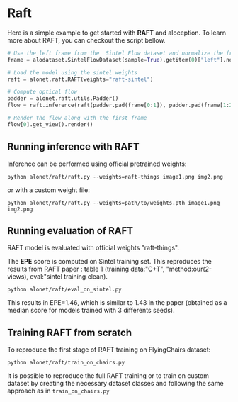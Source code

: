 # Raft


Here is a simple example to get started with **RAFT** and aloception. To learn more about RAFT, you can checkout the script bellow.
  
```python
# Use the left frame from the  Sintel Flow dataset and normalize the frame for the RAFT Model
frame = alodataset.SintelFlowDataset(sample=True).getitem(0)["left"].norm_minmax_sym()

# Load the model using the sintel weights
raft = alonet.raft.RAFT(weights="raft-sintel")

# Compute optical flow
padder = alonet.raft.utils.Padder()
flow = raft.inference(raft(padder.pad(frame[0:1]), padder.pad(frame[1:2])))

# Render the flow along with the first frame
flow[0].get_view().render()
```
  
## Running inference with RAFT

Inference can be performed using official pretrained weights:
```
python alonet/raft/raft.py --weights=raft-things image1.png img2.png
```
or with a custom weight file:
```
python alonet/raft/raft.py --weights=path/to/weights.pth image1.png img2.png
```

## Running evaluation of RAFT
RAFT model is evaluated with official weights "raft-things".

The **EPE** score is computed on Sintel training set. This reproduces the results from RAFT paper : table 1 (training data:"C+T", "method:our(2-views), eval:"sintel training clean).

```
python alonet/raft/eval_on_sintel.py
```

This results in EPE=1.46, which is similar to 1.43 in the paper (obtained as a median score for models trained with 3 differents seeds).

## Training RAFT from scratch
To reproduce the first stage of RAFT training on FlyingChairs dataset:
```
python alonet/raft/train_on_chairs.py
```

It is possible to reproduce the full RAFT training or to train on custom dataset by creating the necessary dataset classes and following the same approach as in `train_on_chairs.py`

